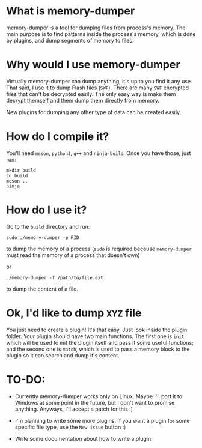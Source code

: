 What is memory-dumper
=============

memory-dumper is a tool for dumping files from process's memory.
The main purpose is to find patterns inside the process's memory,
which is done by plugins, and dump segments of memory to files.

Why would I use memory-dumper
=============

Virtually memory-dumper can dump anything, it's up to you find it
any use. That said, I use it to dump Flash files (```SWF```). There are
many ```SWF``` encrypted files that can't be decrypted easily. The only
easy way is make them decrypt themself and them dump them directly
from memory.

New plugins for dumping any other type of data can be created
easily.

How do I compile it?
=============

You'll need `meson`, `python3`, `g++` and `ninja-build`. Once you have those, just run:

    mkdir build
    cd build
    meson ..
    ninja

How do I use it?
=============

Go to the `build` directory and run:

    sudo ./memory-dumper -p PID

to dump the memory of a process (`sudo` is required because `memory-dumper` must read the
memory of a process that doesn't own)

or

    ./memory-dumper -f /path/to/file.ext

to dump the content of a file.

Ok, I'd like to dump ```XYZ``` file
=============

You just need to create a plugin! It's that easy. Just look inside
the plugin folder. Your plugin should have two main functions.
The first one is ```init``` which will be used to init the plugin
itself and pass it some useful functions; and the second one is ```match```,
which is used to pass a memory block to the plugin so it can search
and dump it's content.

TO-DO:
=============

* Currently memory-dumper works only on Linux. Maybe I'll port it to
Windows at some point in the future, but I don't want to promise
anything. Anyways, I'll accept a patch for this :)

* I'm planning to write some more plugins. If you want a plugin for
some specific file type, use the ```New issue``` button :)

* Write some documentation about how to write a plugin.
